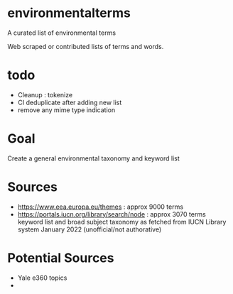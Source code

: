 # environmentalterms

A curated list of environmental terms

Web scraped or contributed lists of terms and words. 

# todo

- Cleanup : tokenize
- CI deduplicate after adding new list
- remove any mime type indication


# Goal

Create a general environmental taxonomy and keyword list

# Sources 

- https://www.eea.europa.eu/themes : approx 9000 terms
- https://portals.iucn.org/library/search/node : approx 3070 terms keyword list and broad subject taxonomy as fetched from IUCN Library system January 2022 (unofficial/not authorative)

# Potential Sources 

- Yale e360 topics
- 
